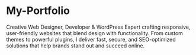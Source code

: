 # My-Portfolio
Creative Web Designer, Developer &amp; WordPress Expert crafting responsive, user-friendly websites that blend design with functionality. From custom themes to powerful plugins, I deliver fast, secure, and SEO-optimized solutions that help brands stand out and succeed online.
